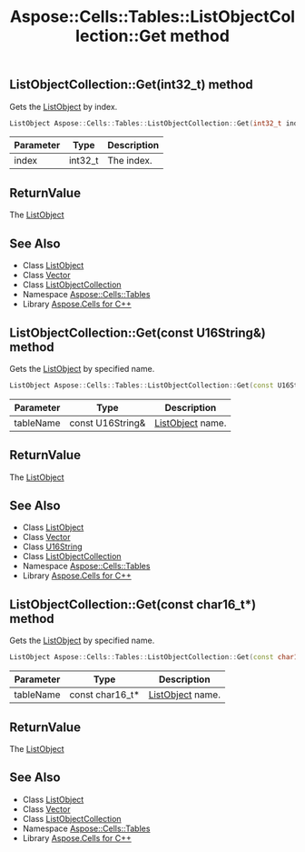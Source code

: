 ﻿---
title: Aspose::Cells::Tables::ListObjectCollection::Get method
linktitle: Get
second_title: Aspose.Cells for C++ API Reference
description: 'Aspose::Cells::Tables::ListObjectCollection::Get method. Gets the ListObject by index in C++.'
type: docs
weight: 600
url: /cpp/aspose.cells.tables/listobjectcollection/get/
---
## ListObjectCollection::Get(int32_t) method


Gets the [ListObject](../../listobject/) by index.

```cpp
ListObject Aspose::Cells::Tables::ListObjectCollection::Get(int32_t index)
```


| Parameter | Type | Description |
| --- | --- | --- |
| index | int32_t | The index. |

## ReturnValue

The [ListObject](../../listobject/)

## See Also

* Class [ListObject](../../listobject/)
* Class [Vector](../../../aspose.cells/vector/)
* Class [ListObjectCollection](../)
* Namespace [Aspose::Cells::Tables](../../)
* Library [Aspose.Cells for C++](../../../)
## ListObjectCollection::Get(const U16String\&) method


Gets the [ListObject](../../listobject/) by specified name.

```cpp
ListObject Aspose::Cells::Tables::ListObjectCollection::Get(const U16String &tableName)
```


| Parameter | Type | Description |
| --- | --- | --- |
| tableName | const U16String\& | [ListObject](../../listobject/) name. |

## ReturnValue

The [ListObject](../../listobject/)

## See Also

* Class [ListObject](../../listobject/)
* Class [Vector](../../../aspose.cells/vector/)
* Class [U16String](../../../aspose.cells/u16string/)
* Class [ListObjectCollection](../)
* Namespace [Aspose::Cells::Tables](../../)
* Library [Aspose.Cells for C++](../../../)
## ListObjectCollection::Get(const char16_t*) method


Gets the [ListObject](../../listobject/) by specified name.

```cpp
ListObject Aspose::Cells::Tables::ListObjectCollection::Get(const char16_t *tableName)
```


| Parameter | Type | Description |
| --- | --- | --- |
| tableName | const char16_t* | [ListObject](../../listobject/) name. |

## ReturnValue

The [ListObject](../../listobject/)

## See Also

* Class [ListObject](../../listobject/)
* Class [Vector](../../../aspose.cells/vector/)
* Class [ListObjectCollection](../)
* Namespace [Aspose::Cells::Tables](../../)
* Library [Aspose.Cells for C++](../../../)
